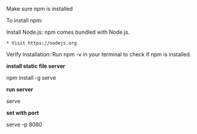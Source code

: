 Make sure npm is installed

To install npm:

Install Node.js: npm comes bundled with Node.js.

    * Visit https://nodejs.org

Verify Installation: Run npm -v in your terminal to check if npm is installed.



**install static file server**

npm install -g serve 

**run server**

serve

**set with port**

serve -p 8080


